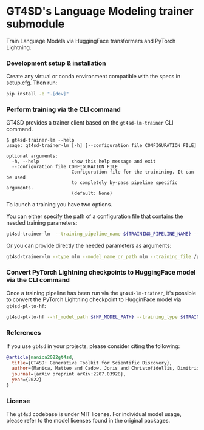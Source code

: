 # GT4SD's Language Modeling trainer submodule 

Train Language Models via HuggingFace transformers and PyTorch Lightning.


### Development setup & installation

Create any virtual or conda environment compatible with the specs in setup.cfg. Then run:
```sh
pip install -e ".[dev]" 
```



### Perform training via the CLI command

GT4SD provides a trainer client based on the `gt4sd-lm-trainer` CLI command. 
```console
$ gt4sd-trainer-lm --help
usage: gt4sd-trainer-lm [-h] [--configuration_file CONFIGURATION_FILE]

optional arguments:
  -h, --help            show this help message and exit
  --configuration_file CONFIGURATION_FILE
                        Configuration file for the trainining. It can be used
                        to completely by-pass pipeline specific arguments.
                        (default: None)
```

To launch a training you have two options.

You can either specify the path of a configuration file that contains the needed training parameters:

```sh
gt4sd-trainer-lm  --training_pipeline_name ${TRAINING_PIPELINE_NAME} --configuration_file ${CONFIGURATION_FILE}
```

Or you can provide directly the needed parameters as arguments:

```sh
gt4sd-trainer-lm --type mlm --model_name_or_path mlm --training_file /path/to/train_file.jsonl --validation_file /path/to/valid_file.jsonl
```


### Convert PyTorch Lightning checkpoints to HuggingFace model via the CLI command

Once a training pipeline has been run via the `gt4sd-lm-trainer`, it's possible to convert the PyTorch Lightning checkpoint
 to HugginFace model via `gt4sd-pl-to-hf`:

```sh
gt4sd-pl-to-hf --hf_model_path ${HF_MODEL_PATH} --training_type ${TRAINING_TYPE} --model_name_or_path ${MODEL_NAME_OR_PATH} --ckpt {CKPT} --tokenizer_name_or_path {TOKENIZER_NAME_OR_PATH}
```



### References

If you use `gt4sd` in your projects, please consider citing the following:

```bib
@article{manica2022gt4sd,
  title={GT4SD: Generative Toolkit for Scientific Discovery},
  author={Manica, Matteo and Cadow, Joris and Christofidellis, Dimitrios and Dave, Ashish and Born, Jannis and Clarke, Dean and Teukam, Yves Gaetan Nana and Hoffman, Samuel C and Buchan, Matthew and Chenthamarakshan, Vijil and others},
  journal={arXiv preprint arXiv:2207.03928},
  year={2022}
}
```

### License

The `gt4sd` codebase is under MIT license.
For individual model usage, please refer to the model licenses found in the original packages.
